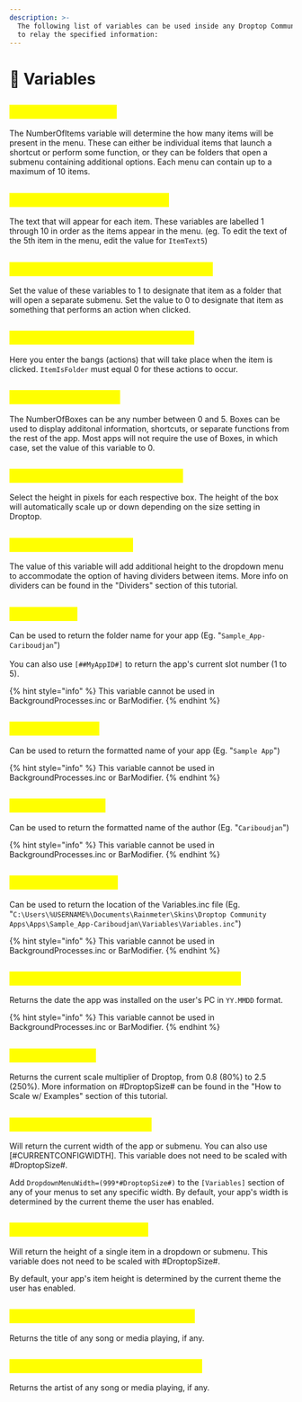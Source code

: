 ```yaml
---
description: >-
  The following list of variables can be used inside any Droptop Community App
  to relay the specified information:
---
```


# 🔢 Variables

## <mark style="color:yellow;">#NumberOfItems#</mark>

The NumberOfItems variable will determine the how many items will be present in the menu. These can either be individual items that launch a shortcut or perform some function, or they can be folders that open a submenu containing additional options. Each menu can contain up to a maximum of 10 items.

## <mark style="color:yellow;">#ItemText1#  - #ItemText10#</mark>

The text that will appear for each item. These variables are labelled 1 through 10 in order as the items appear in the menu. (eg. To edit the text of the 5th item in the menu, edit the value for `ItemText5`)

## <mark style="color:yellow;">**#ItemIsFolder1# - #ItemIsFolder10#**</mark>

Set the value of these variables to 1 to designate that item as a folder that will open a separate submenu. Set the value to 0 to designate that item as something that performs an action when clicked.

## <mark style="color:yellow;">**#ItemAction1# - #ItemAction10#**</mark>

Here you enter the bangs (actions) that will take place when the item is clicked. `ItemIsFolder` must equal 0 for these actions to occur.

## <mark style="color:yellow;">#NumberOfBoxes#</mark>

The NumberOfBoxes can be any number between 0 and 5. Boxes can be used to display additonal information, shortcuts, or separate functions from the rest of the app. Most apps will not require the use of Boxes, in which case, set the value of this variable to 0.

## <mark style="color:yellow;">#BoxHeight1# - #BoxHeight5#</mark>

Select the height in pixels for each respective box. The height of the box will automatically scale up or down depending on the size setting in Droptop.

## <mark style="color:yellow;">#NumberOfDividers#</mark>

The value of this variable will add additional height to the dropdown menu to accommodate the option of having dividers between items. More info on dividers can be found in the "Dividers" section of this tutorial.

## <mark style="color:yellow;">#MyAppID#</mark>

Can be used to return the folder name for your app (Eg. "`Sample_App-Cariboudjan`")\
\
You can also use `[##MyAppID#]` to return the app's current slot number (1 to 5).

{% hint style="info" %}
This variable cannot be used in BackgroundProcesses.inc or BarModifier.
{% endhint %}

## <mark style="color:yellow;">#MyAppName#</mark>

Can be used to return the formatted name of your app (Eg. "`Sample App`")

{% hint style="info" %}
This variable cannot be used in BackgroundProcesses.inc or BarModifier.
{% endhint %}

## <mark style="color:yellow;">#MyAppAuthor#</mark>

Can be used to return the formatted name of the author (Eg. "`Cariboudjan`")

{% hint style="info" %}
This variable cannot be used in BackgroundProcesses.inc or BarModifier.
{% endhint %}

## <mark style="color:yellow;">#MyVariablesLoc#</mark>

Can be used to return the location of the Variables.inc file (Eg. "`C:\Users\%USERNAME%\Documents\Rainmeter\Skins\Droptop Community Apps\Apps\Sample_App-Cariboudjan\Variables\Variables.inc`")

{% hint style="info" %}
This variable cannot be used in BackgroundProcesses.inc or BarModifier.
{% endhint %}

## <mark style="color:yellow;">**\[#CustomAppInstallDate\[##MyAppID#]]**</mark>

Returns the date the app was installed on the user's PC in `YY.MMDD` format.

{% hint style="info" %}
This variable cannot be used in BackgroundProcesses.inc or BarModifier.
{% endhint %}

## <mark style="color:yellow;">#DroptopSize#</mark>

Returns the current scale multiplier of Droptop, from 0.8 (80%) to 2.5 (250%). More information on #DroptopSize# can be found in the "How to Scale w/ Examples" section of this tutorial.

## <mark style="color:yellow;">#DropdownMenuWidth#</mark>

Will return the current width of the app or submenu. You can also use \[#CURRENTCONFIGWIDTH]. This variable does not need to be scaled with #DroptopSize#.

Add `DropdownMenuWidth=(999*#DroptopSize#)` to the `[Variables]` section of any of your menus to set any specific width. By default, your app's width is determined by the current theme the user has enabled.

## <mark style="color:yellow;">#DropdownItemHeight#</mark>

Will return the height of a single item in a dropdown or submenu. This variable does not need to be scaled with #DroptopSize#.

By default, your app's item height is determined by the current theme the user has enabled.

## <mark style="color:yellow;">\[#PlayerTitle\[#PlayerTypeNum]]</mark>

Returns the title of any song or media playing, if any.

## <mark style="color:yellow;">\[#PlayerArtist\[#PlayerTypeNum]]</mark>

Returns the artist of any song or media playing, if any.
